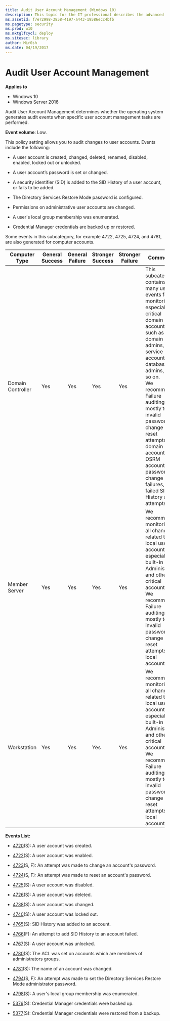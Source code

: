 ```yaml
---
title: Audit User Account Management (Windows 10)
description: This topic for the IT professional describes the advanced security audit policy setting, Audit User Account Management, which determines whether the operating system generates audit events when specific user account management tasks are performed.
ms.assetid: f7e72998-3858-4197-a443-19586ecc4bfb
ms.pagetype: security
ms.prod: w10
ms.mktglfcycl: deploy
ms.sitesec: library
author: Mir0sh
ms.date: 04/19/2017
---
```


# Audit User Account Management

**Applies to**
-   Windows 10
-   Windows Server 2016


Audit User Account Management determines whether the operating system generates audit events when specific user account management tasks are performed.

**Event volume**: Low.

This policy setting allows you to audit changes to user accounts. Events include the following:

-   A user account is created, changed, deleted, renamed, disabled, enabled, locked out or unlocked.

-   A user account’s password is set or changed.

-   A security identifier (SID) is added to the SID History of a user account, or fails to be added.

-   The Directory Services Restore Mode password is configured.

-   Permissions on administrative user accounts are changed.

-   A user's local group membership was enumerated.

-   Credential Manager credentials are backed up or restored.

Some events in this subcategory, for example 4722, 4725, 4724, and 4781, are also generated for computer accounts.

| Computer Type     | General Success | General Failure | Stronger Success | Stronger Failure | Comments                                                                                                                                                                                                                                                                                                                                                                     |
|-------------------|-----------------|-----------------|------------------|------------------|------------------------------------------------------------------------------------------------------------------------------------------------------------------------------------------------------------------------------------------------------------------------------------------------------------------------------------------------------------------------------|
| Domain Controller | Yes             | Yes             | Yes              | Yes              | This subcategory contains many useful events for monitoring, especially for critical domain accounts, such as domain admins, service accounts, database admins, and so on.<br>We recommend Failure auditing, mostly to see invalid password change and reset attempts for domain accounts, DSRM account password change failures, and failed SID History add attempts. |
| Member Server     | Yes             | Yes             | Yes              | Yes              | We recommend monitoring all changes related to local user accounts, especially built-in local Administrator and other critical accounts.<br>We recommend Failure auditing, mostly to see invalid password change and reset attempts for local accounts.                                                                                                                |
| Workstation       | Yes             | Yes             | Yes              | Yes              | We recommend monitoring all changes related to local user accounts, especially built-in local Administrator and other critical accounts.<br>We recommend Failure auditing, mostly to see invalid password change and reset attempts for local accounts.                                                                                                                |

**Events List:**

-   [4720](event-4720.md)(S): A user account was created.

-   [4722](event-4722.md)(S): A user account was enabled.

-   [4723](event-4723.md)(S, F): An attempt was made to change an account's password.

-   [4724](event-4724.md)(S, F): An attempt was made to reset an account's password.

-   [4725](event-4725.md)(S): A user account was disabled.

-   [4726](event-4726.md)(S): A user account was deleted.

-   [4738](event-4738.md)(S): A user account was changed.

-   [4740](event-4740.md)(S): A user account was locked out.

-   [4765](event-4765.md)(S): SID History was added to an account.

-   [4766](event-4766.md)(F): An attempt to add SID History to an account failed.

-   [4767](event-4767.md)(S): A user account was unlocked.

-   [4780](event-4780.md)(S): The ACL was set on accounts which are members of administrators groups.

-   [4781](event-4781.md)(S): The name of an account was changed.

-   [4794](event-4794.md)(S, F): An attempt was made to set the Directory Services Restore Mode administrator password.

-   [4798](event-4798.md)(S): A user's local group membership was enumerated.

-   [5376](event-5376.md)(S): Credential Manager credentials were backed up.

-   [5377](event-5377.md)(S): Credential Manager credentials were restored from a backup.

